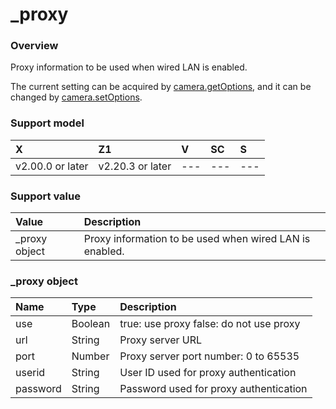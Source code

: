 # _proxy

### Overview

Proxy information to be used when wired LAN is enabled.

The current setting can be acquired by [camera.getOptions](../commands/camera.get_options.md), and it can be changed by [camera.setOptions](../commands/camera.set_options.md).

### Support model

| X | Z1 | V | SC | S |
|:--|:--|:--|:--|:--|
| v2.00.0 or later | v2.20.3 or later | --- | --- | --- |

### Support value

| Value | Description |
|:--|:--|
| _proxy object | Proxy information to be used when wired LAN is enabled. |

### _proxy object
| Name | Type | Description |
|:--|:--|:--|
| use | Boolean | true: use proxy false: do not use proxy |
| url | String | Proxy server URL |
| port | Number | Proxy server port number: 0 to 65535 |
| userid | String | User ID used for proxy authentication |
| password | String | Password used for proxy authentication |
